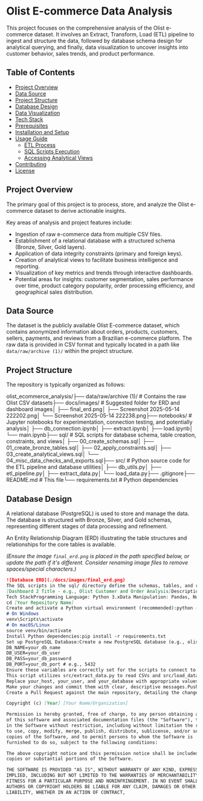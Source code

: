 # Olist E-commerce Data Analysis

This project focuses on the comprehensive analysis of the Olist e-commerce dataset. It involves an Extract, Transform, Load (ETL) pipeline to ingest and structure the data, followed by database schema design for analytical querying, and finally, data visualization to uncover insights into customer behavior, sales trends, and product performance.

## Table of Contents

- [Project Overview](#project-overview)
- [Data Source](#data-source)
- [Project Structure](#project-structure)
- [Database Design](#database-design)
- [Data Visualization](#data-visualization)
- [Tech Stack](#tech-stack)
- [Prerequisites](#prerequisites)
- [Installation and Setup](#installation-and-setup)
- [Usage Guide](#usage-guide)
  - [ETL Process](#etl-process)
  - [SQL Scripts Execution](#sql-scripts-execution)
  - [Accessing Analytical Views](#accessing-analytical-views)
- [Contributing](#contributing)
- [License](#license)

## Project Overview

The primary goal of this project is to process, store, and analyze the Olist e-commerce dataset to derive actionable insights.

Key areas of analysis and project features include:
-   Ingestion of raw e-commerce data from multiple CSV files.
-   Establishment of a relational database with a structured schema (Bronze, Silver, Gold layers).
-   Application of data integrity constraints (primary and foreign keys).
-   Creation of analytical views to facilitate business intelligence and reporting.
-   Visualization of key metrics and trends through interactive dashboards.
-   Potential areas for insights: customer segmentation, sales performance over time, product category popularity, order processing efficiency, and geographical sales distribution.

## Data Source

The dataset is the publicly available Olist E-commerce dataset, which contains anonymized information about orders, products, customers, sellers, payments, and reviews from a Brazilian e-commerce platform. The raw data is provided in CSV format and typically located in a path like `data/raw/archive (1)/` within the project structure.

## Project Structure

The repository is typically organized as follows:

olist_ecommerce_analysis/├── data/raw/archive (1)/       # Contains the raw Olist CSV datasets├── docs/images/                # Suggested folder for ERD and dashboard images│   ├── final_erd.png│   ├── Screenshot 2025-05-14 222202.png│   └── Screenshot 2025-05-14 222238.png├── notebooks/                  # Jupyter notebooks for experimentation, connection testing, and potentially analysis│   ├── db_connection.ipynb│   ├── extract.ipynb│   ├── load.ipynb│   └── main.ipynb├── sql/                        # SQL scripts for database schema, table creation, constraints, and views│   ├── 00_create_schemas.sql│   ├── 01_create_bronze_tables.sql│   ├── 02_apply_constraints.sql│   ├── 03_create_analytical_views.sql│   └── 04_misc_data_checks_and_exports.sql├── src/                        # Python source code for the ETL pipeline and database utilities│   ├── db_utils.py│   ├── etl_pipeline.py│   ├── extract_data.py│   └── load_data.py├── .gitignore├── README.md                   # This file└── requirements.txt            # Python dependencies
## Database Design

A relational database (PostgreSQL) is used to store and manage the data. The database is structured with Bronze, Silver, and Gold schemas, representing different stages of data processing and refinement.

An Entity Relationship Diagram (ERD) illustrating the table structures and relationships for the core tables is available.

*(Ensure the image `final_erd.png` is placed in the path specified below, or update the path if it's different. Consider renaming image files to remove spaces/special characters.)*

```markdown
![Database ERD](./docs/images/final_erd.png)
The SQL scripts in the sql/ directory define the schemas, tables, and relationships:00_create_schemas.sql: Creates bronze, silver, and gold schemas.01_create_bronze_tables.sql: Creates tables in the bronze schema to hold raw data from CSVs.02_apply_constraints.sql: Applies primary and foreign key constraints to tables in the bronze schema.03_create_analytical_views.sql: Creates views in the gold schema for easier analysis and dashboarding.Data VisualizationInteractive dashboards have been created using Tableau Public to visualize key findings and trends from the analyzed data. Below are previews and links to the live dashboards.(Ensure the screenshot images are placed in the specified paths, or update them if different. You might also consider renaming the image files to avoid spaces and special characters, e.g., dashboard_preview_1.png and dashboard_preview_2.png.)[Dashboard 1 Title - e.g., Olist Sales Performance Overview]Description: [Briefly describe what this dashboard shows, e.g., overall sales trends, regional performance, and product category analysis.]Live Dashboard Link: [Link to your first Tableau Public Dashboard]Preview:![Dashboard 1 Preview](./docs/images/Screenshot 2025-05-14 222202.png)
[Dashboard 2 Title - e.g., Olist Customer and Order Analysis]Description: [Briefly describe what this dashboard shows, e.g., customer demographics, order patterns, and review score distributions.]Live Dashboard Link: [Link to your second Tableau Public Dashboard]Preview:![Dashboard 2 Preview](./docs/images/Screenshot 2025-05-14 222238.png)
Tech StackProgramming Language: Python 3.xData Manipulation: Pandas, NumPyDatabase: PostgreSQLDatabase Connector (Python): psycopg2-binary, SQLAlchemyEnvironment Management: python-dotenvNotebooks: Jupyter Notebooks (ipykernel, nbformat)Data Visualization: Tableau Public, Matplotlib, Seaborn (for ad-hoc plotting in notebooks)SQL: For database schema, queries, and views.PrerequisitesPython (version 3.8 or higher recommended)pip (Python package installer)PostgreSQL server (version 12 or higher recommended) installed and running.A tool to execute SQL scripts against PostgreSQL (e.g., psql command-line tool, pgAdmin, DBeaver).Installation and SetupClone the repository:git clone https://github.com/[Your GitHub Username]/[Your Repository Name].git
cd [Your Repository Name]
Create and activate a Python virtual environment (recommended):python -m venv venv
# On Windows
venv\Scripts\activate
# On macOS/Linux
source venv/bin/activate
Install Python dependencies:pip install -r requirements.txt
Set up PostgreSQL Database:Create a new PostgreSQL database (e.g., olist_db).Create a PostgreSQL user with privileges to create schemas and tables in this database.Configure Database Connection:Create a .env file in the root directory of the project.Add your database connection details to the .env file. The src/db_utils.py script expects the following variables:DB_HOST=your_db_host
DB_NAME=your_db_name
DB_USER=your_db_user
DB_PASS=your_db_password
DB_PORT=your_db_port # e.g., 5432
Ensure these variables are correctly set for the scripts to connect to your database.Initialize Database Schema and Tables:Execute the SQL scripts located in the sql/ directory against your PostgreSQL database in the specified order. This can be done using psql or any SQL client connected to your database.00_create_schemas.sql01_create_bronze_tables.sql02_apply_constraints.sqlRefer to the SQL Scripts Execution section for more details on their purpose.Usage GuideETL ProcessThe core ETL process involves extracting data from CSV files and loading it into the bronze schema tables in the PostgreSQL database.Ensure the database is set up and connection is configured as per the Installation and Setup section.Run the main ETL pipeline script:The primary script for the initial ETL (extracting from CSVs and loading to bronze tables) is src/etl_pipeline.py.python src/etl_pipeline.py
This script utilizes src/extract_data.py to read CSVs and src/load_data.py along with src/db_utils.py to load data into the respective bronze tables.Alternatively, parts of this process or the entire orchestration might be available in notebooks/main.ipynb or other specific notebooks. Review the notebooks for interactive execution steps.SQL Scripts ExecutionThe SQL scripts in the sql/ folder are designed to be run sequentially to set up and populate the database structure for analysis.00_create_schemas.sql:Purpose: Creates the bronze, silver, and gold schemas.Execution: Run this script first to establish the data warehousing layers.01_create_bronze_tables.sql:Purpose: Defines the table structures within the bronze schema, mirroring the columns of the source CSV files.Execution: Run after creating schemas. These tables will be populated by the Python ETL process.02_apply_constraints.sql:Purpose: Adds primary key and foreign key constraints to the tables in the bronze schema to ensure data integrity and define relationships.Execution: Run after the bronze tables have been created and populated with initial data.03_create_analytical_views.sql:Purpose: Creates views in the gold schema. These views often involve joins, aggregations, and transformations on data from the bronze (or potentially silver) schema to provide data in a ready-to-analyze format for business intelligence tools and direct querying.Execution: Run after bronze tables are populated and constraints are applied. These views are intended to be the primary source for Tableau dashboards.04_misc_data_checks_and_exports.sql:Purpose: Contains various SELECT queries for data validation, ad-hoc exploration, or exporting specific data subsets.Execution: Can be run as needed for data checks after various stages.To execute these scripts using psql:psql -h your_host -U your_user -d your_database -f path/to/script.sql
Replace your_host, your_user, and your_database with appropriate values.Accessing Analytical ViewsOnce the ETL process has run and the 03_create_analytical_views.sql script has been executed, the gold schema will contain views ready for analysis.These views can be queried directly using any SQL client connected to the PostgreSQL database. They also serve as the data sources for the Tableau dashboards mentioned in the Data Visualization section.ContributingContributions to this project are welcome. To contribute:Fork the repository.Create a new branch for your feature or bug fix:git checkout -b feature/your-feature-name
Make your changes and commit them with clear, descriptive messages.Push your changes to your forked repository:git push origin feature/your-feature-name
Create a Pull Request against the main repository, detailing the changes made.Please ensure that any new code adheres to existing styling and that relevant documentation is updated.LicenseThis project is licensed under the [Specify License Here - e.g., MIT License].Please include the full text of your chosen license in a LICENSE file in the root of the project. For example, if using MIT License:MIT License

Copyright (c) [Year] [Your Name/Organization]

Permission is hereby granted, free of charge, to any person obtaining a copy
of this software and associated documentation files (the "Software"), to deal
in the Software without restriction, including without limitation the rights
to use, copy, modify, merge, publish, distribute, sublicense, and/or sell
copies of the Software, and to permit persons to whom the Software is
furnished to do so, subject to the following conditions:

The above copyright notice and this permission notice shall be included in all
copies or substantial portions of the Software.

THE SOFTWARE IS PROVIDED "AS IS", WITHOUT WARRANTY OF ANY KIND, EXPRESS OR
IMPLIED, INCLUDING BUT NOT LIMITED TO THE WARRANTIES OF MERCHANTABILITY,
FITNESS FOR A PARTICULAR PURPOSE AND NONINFRINGEMENT. IN NO EVENT SHALL THE
AUTHORS OR COPYRIGHT HOLDERS BE LIABLE FOR ANY CLAIM, DAMAGES OR OTHER
LIABILITY, WHETHER IN AN ACTION OF CONTRACT,
